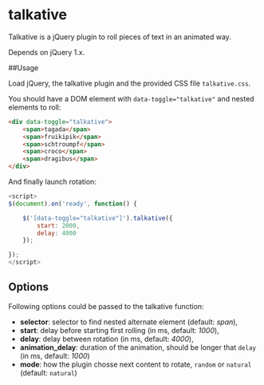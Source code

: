 # talkative
Talkative is a jQuery plugin to roll pieces of text in an animated way.

Depends on jQuery 1.x.

##Usage

Load jQuery, the talkative plugin and the provided CSS file ``talkative.css``.

You should have a DOM element with ``data-toggle="talkative"`` and nested elements to roll:

```html
<div data-toggle="talkative">
    <span>tagada</span>
    <span>fruikipik</span>
    <span>schtroumpf</span>
    <span>croco</span>
    <span>dragibus</span>
</div>
```

And finally launch rotation:

```javascript
<script>
$(document).on('ready', function() {

    $('[data-toggle="talkative"]').talkative({
        start: 2000,
        delay: 4000
    });

});
</script>
```

## Options

Following options could be passed to the talkative function:

- **selector**: selector to find nested alternate element (default: *span*),
- **start**: delay before starting first rolling (in ms, default: *1000*),
- **delay**: delay between rotation (in ms, default: *4000*),
- **animation_delay**: duration of the animation, should be longer that ``delay`` (in ms, default: *1000*)
- **mode**: how the plugin chosse next content to rotate, ``random`` or ``natural`` (default: ``natural``)

